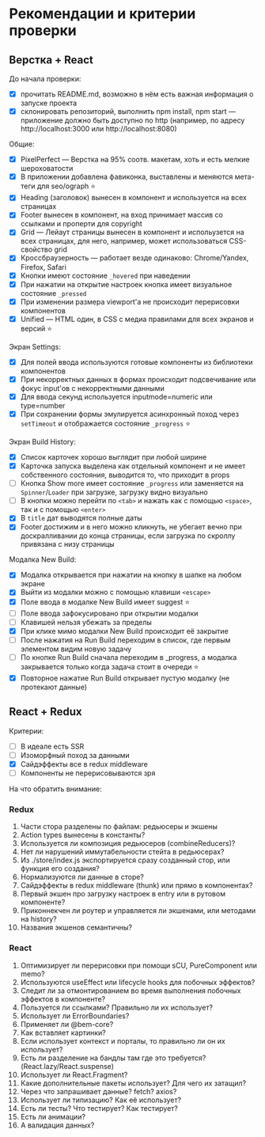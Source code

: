 # Рекомендации и критерии проверки

## Верстка + React

До начала проверки:
- [x] прочитать README.md, возможно в нём есть важная информация о запуске проекта
- [x] склонировать репозиторий, выполнить npm install, npm start — приложение должно быть доступно по http (например, по адресу http://localhost:3000 или http://localhost:8080)

Общие:
- [x] PixelPerfect — Верстка на 95% соотв. макетам, хоть и есть мелкие шероховатости
- [x] В приложении добавлена фавиконка, выставлены и меняются мета-теги для seo/ograph ⭐
- [x] Heading (заголовок) вынесен в компонент и используется на всех страницах
- [x] Footer вынесен в компонент, на вход принимает массив со ссылками и проперти для copyright
- [x] Grid — Лейаут страницы вынесен в компонент и испольузется на всех страницах, для него, например, может использоваться CSS-свойство grid
- [x] Кроссбраузерность — работает везде одинаково: Chrome/Yandex, Firefox, Safari
- [x] Кнопки имеют состояние `_hovered` при наведении
- [x] При нажатии на открытие настроек кнопка имеет визуальное состояние `_pressed`
- [x] При изменении размера viewport'а не происходит перерисовки компонентов
- [x] Unified — HTML один, в CSS с медиа правилами для всех экранов и версий ⭐

Экран Settings:
- [x] Для полей ввода используются готовые компоненты из библиотеки компонентов
- [x] При некорректных данных в формах происходит подсвечивание или фокус input'ов с некорректными данными
- [x] Для ввода секунд используется inputmode=numeric или type=number
- [x] При сохранении формы эмулируется асинхронный поход через `setTimeout` и отображается состояние `_progress` ⭐

Экран Build History:
- [x] Список карточек хорошо выглядит при любой ширине
- [x] Карточка запуска выделена как отдельный компонент и не имеет собственного состояния, выводится то, что приходит в props
- [ ] Кнопка Show more имеет состояние `_progress` или заменяется на `Spinner`/`Loader` при загрузке, загрузку видно визуально
- [ ] В кнопки можно перейти по `<tab>` и нажать как с помощью `<space>`, так и с помощью `<enter>`
- [x] В `title` дат выводятся полные даты
- [x] Footer достижим и в него можно кликнуть, не убегает вечно при доскралливании до конца страницы, если загрузка по скроллу привязана с низу страницы

Модалка New Build:
- [x] Модалка открывается при нажатии на кнопку в шапке на любом экране
- [x] Выйти из модалки можно с помощью клавиши `<escape>`
- [x] Поле ввода в модалке New Build имеет suggest ⭐
- [ ] Поле ввода зафокусировано при открытии модалки
- [ ] Клавишей <tab> нельзя убежать за пределы
- [x] При клике мимо модалки New Build происходит её закрытие
- [ ] После нажатия на Run Build переходим в список, где первым элементом видим новую задачу
- [ ] По кнопке Run Build сначала переходим в _progress, а модалка закрывается только когда задача стоит в очереди ⭐
- [x] Повторное нажатие Run Build открывает пустую модалку (не протекают данные)

## React + Redux

Критерии:
- [ ] В идеале есть SSR
- [ ] Изоморфный поход за данными
- [x] Сайдэффекты все в redux middleware
- [ ] Компоненты не перерисовываются зря

На что обратить внимание:

### Redux

1. Части стора разделены по файлам: редьюсеры и экшены
2. Action types вынесены в константы?
3. Используется ли композиция редьюсеров (combineReducers)?
4. Нет ли нарушений иммутабельности стейта в редьюсерах?
5. Из ./store/index.js экспортируется сразу созданный стор, или функция его создания?
6. Нормализуются ли данные в сторе?
7. Сайдэффекты в redux middleware (thunk) или прямо в компонентах?
8. Первый экшен про загрузку настроек в entry или в рутовом компоненте?
9. Приконнекчен ли роутер и управляется ли экшенами, или методами на history?
10. Названия экшенов семантичны?

### React

1. Оптимизирует ли перерисовки при помощи sCU, PureComponent или memo?
2. Используются useEffect или lifecycle hooks для побочных эффектов?
3. Следит ли за отмонтированием во время выполнения побочных эффектов в компоненте?
4. Пользуется ли ссылками? Правильно ли их использует?
5. Использует ли ErrorBoundaries?
6. Применяет ли @bem-core?
7. Как вставляет картинки?
8. Если использует контекст и порталы, то правильно ли он их использует?
9. Есть ли разделение на бандлы там где это требуется? (React.lazy/React.suspense)
10. Использует ли React.Fragment?
11. Какие дополнительные пакеты использует? Для чего их затащил?
12. Через что запрашивает данные? fetch? axios?
13. Использует ли типизацию? Как её использует?
14. Есть ли тесты? Что тестирует? Как тестирует?
15. Есть ли анимации?
16. А валидация данных?
